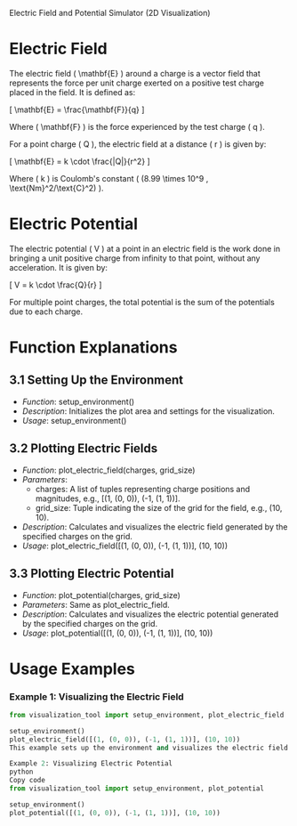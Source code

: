 Electric Field and Potential Simulator (2D Visualization)
# Electric Field

The electric field \( \mathbf{E} \) around a charge is a vector field that represents the force per unit charge exerted on a positive test charge placed in the field. It is defined as:

\[
\mathbf{E} = \frac{\mathbf{F}}{q}
\]

Where \( \mathbf{F} \) is the force experienced by the test charge \( q \).

For a point charge \( Q \), the electric field at a distance \( r \) is given by:

\[
\mathbf{E} = k \cdot \frac{|Q|}{r^2}
\]

Where \( k \) is Coulomb's constant \( (8.99 \times 10^9 \, \text{Nm}^2/\text{C}^2) \).

# Electric Potential

The electric potential \( V \) at a point in an electric field is the work done in bringing a unit positive charge from infinity to that point, without any acceleration. It is given by:

\[
V = k \cdot \frac{Q}{r}
\]

For multiple point charges, the total potential is the sum of the potentials due to each charge.

# Function Explanations

## 3.1 Setting Up the Environment
- *Function*: setup_environment()
- *Description*: Initializes the plot area and settings for the visualization.
- *Usage*: setup_environment()

## 3.2 Plotting Electric Fields
- *Function*: plot_electric_field(charges, grid_size)
- *Parameters*: 
  - charges: A list of tuples representing charge positions and magnitudes, e.g., [(1, (0, 0)), (-1, (1, 1))].
  - grid_size: Tuple indicating the size of the grid for the field, e.g., (10, 10).
- *Description*: Calculates and visualizes the electric field generated by the specified charges on the grid.
- *Usage*: plot_electric_field([(1, (0, 0)), (-1, (1, 1))], (10, 10))

## 3.3 Plotting Electric Potential
- *Function*: plot_potential(charges, grid_size)
- *Parameters*: Same as plot_electric_field.
- *Description*: Calculates and visualizes the electric potential generated by the specified charges on the grid.
- *Usage*: plot_potential([(1, (0, 0)), (-1, (1, 1))], (10, 10))

# Usage Examples

### Example 1: Visualizing the Electric Field
```python
from visualization_tool import setup_environment, plot_electric_field

setup_environment()
plot_electric_field([(1, (0, 0)), (-1, (1, 1))], (10, 10))
This example sets up the environment and visualizes the electric field due to a positive charge at the origin and a negative charge at (1,1).

Example 2: Visualizing Electric Potential
python
Copy code
from visualization_tool import setup_environment, plot_potential

setup_environment()
plot_potential([(1, (0, 0)), (-1, (1, 1))], (10, 10))